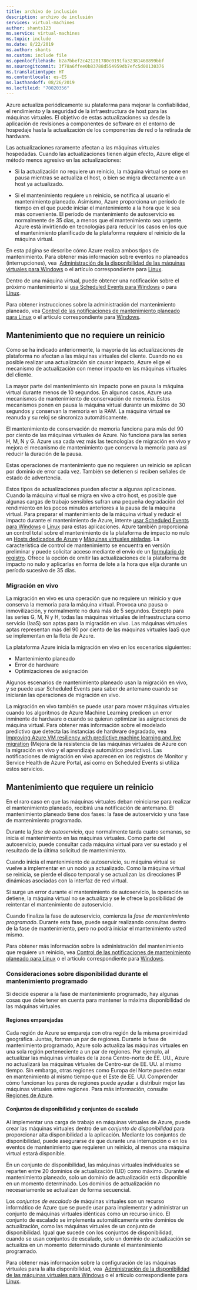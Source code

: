 ```yaml
---
title: archivo de inclusión
description: archivo de inclusión
services: virtual-machines
author: shants123
ms.service: virtual-machines
ms.topic: include
ms.date: 8/22/2019
ms.author: shants
ms.custom: include file
ms.openlocfilehash: b2a7bbef2c421281780c0191fa32381468899bbf
ms.sourcegitcommit: 3f78a6ffee0b83788d554959db7efc5d00130376
ms.translationtype: HT
ms.contentlocale: es-ES
ms.lasthandoff: 08/26/2019
ms.locfileid: "70020356"
---
```

Azure actualiza periódicamente su plataforma para mejorar la confiabilidad, el rendimiento y la seguridad de la infraestructura de host para las máquinas virtuales. El objetivo de estas actualizaciones va desde la aplicación de revisiones a componentes de software en el entorno de hospedaje hasta la actualización de los componentes de red o la retirada de hardware. 

Las actualizaciones raramente afectan a las máquinas virtuales hospedadas. Cuando las actualizaciones tienen algún efecto, Azure elige el método menos agresivo en las actualizaciones:

- Si la actualización no requiere un reinicio, la máquina virtual se pone en pausa mientras se actualiza el host, o bien se migra directamente a un host ya actualizado.

- Si el mantenimiento requiere un reinicio, se notifica al usuario el mantenimiento planeado. Asimismo, Azure proporciona un período de tiempo en el que puede iniciar el mantenimiento a la hora que le sea más conveniente. El período de mantenimiento de autoservicio es normalmente de 35 días, a menos que el mantenimiento sea urgente. Azure está invirtiendo en tecnologías para reducir los casos en los que el mantenimiento planificado de la plataforma requiere el reinicio de la máquina virtual. 

En esta página se describe cómo Azure realiza ambos tipos de mantenimiento. Para obtener más información sobre eventos no planeados (interrupciones), vea  [Administración de la disponibilidad de las máquinas virtuales para Windows](../articles/virtual-machines/windows/manage-availability.md) o el artículo correspondiente para [Linux](../articles/virtual-machines/linux/manage-availability.md).

Dentro de una máquina virtual, puede obtener una notificación sobre el próximo mantenimiento si [usa Scheduled Events para Windows](../articles/virtual-machines/windows/scheduled-events.md) o para [Linux](../articles/virtual-machines/linux/scheduled-events.md).

Para obtener instrucciones sobre la administración del mantenimiento planeado, vea [Control de las notificaciones de mantenimiento planeado para Linux](../articles/virtual-machines/linux/maintenance-notifications.md) o el artículo correspondiente para [Windows](../articles/virtual-machines/windows/maintenance-notifications.md).

## <a name="maintenance-that-doesnt-require-a-reboot"></a>Mantenimiento que no requiere un reinicio

Como se ha indicado anteriormente, la mayoría de las actualizaciones de plataforma no afectan a las máquinas virtuales del cliente. Cuando no es posible realizar una actualización sin causar impacto, Azure elige el mecanismo de actualización con menor impacto en las máquinas virtuales del cliente. 

La mayor parte del mantenimiento sin impacto pone en pausa la máquina virtual durante menos de 10 segundos. En algunos casos, Azure usa mecanismos de mantenimiento de conservación de memoria. Estos mecanismos ponen en pausa la máquina virtual durante un máximo de 30 segundos y conservan la memoria en la RAM. La máquina virtual se reanuda y su reloj se sincroniza automáticamente. 

El mantenimiento de conservación de memoria funciona para más del 90 por ciento de las máquinas virtuales de Azure. No funciona para las series H, M, N y G. Azure usa cada vez más las tecnologías de migración en vivo y mejora el mecanismo de mantenimiento que conserva la memoria para así reducir la duración de la pausa.  

Estas operaciones de mantenimiento que no requieren un reinicio se aplican por dominio de error cada vez. También se detienen si reciben señales de estado de advertencia. 

Estos tipos de actualizaciones pueden afectar a algunas aplicaciones. Cuando la máquina virtual se migra en vivo a otro host, es posible que algunas cargas de trabajo sensibles sufran una pequeña degradación del rendimiento en los pocos minutos anteriores a la pausa de la máquina virtual. Para preparar el mantenimiento de la máquina virtual y reducir el impacto durante el mantenimiento de Azure, intente [usar Scheduled Events para Windows](../articles/virtual-machines/windows/scheduled-events.md) o [Linux](../articles/virtual-machines/linux/scheduled-events.md) para estas aplicaciones. Azure también proporciona un control total sobre el mantenimiento de la plataforma de impacto no nulo en [Hosts dedicados de Azure](../articles/virtual-machines/windows/dedicated-hosts.md) y [Máquinas virtuales aisladas](../articles/security/fundamentals/isolation-choices.md). La característica de control de mantenimiento se encuentra en versión preliminar y puede solicitar acceso mediante el envío de un [formulario de registro](https://forms.office.com/Pages/ResponsePage.aspx?id=v4j5cvGGr0GRqy180BHbR6lJf7DwiQxNmz51ksQvxV9UNUM3UllWUjBMTFZQUFhHUDI0VTBPQlJFNS4u). Ofrece la opción de omitir las actualizaciones de la plataforma de impacto no nulo y aplicarlas en forma de lote a la hora que elija durante un período sucesivo de 35 días.

### <a name="live-migration"></a>Migración en vivo

La migración en vivo es una operación que no requiere un reinicio y que conserva la memoria para la máquina virtual. Provoca una pausa o inmovilización, y normalmente no dura más de 5 segundos. Excepto para las series G, M, N y H, todas las máquinas virtuales de infraestructura como servicio (IaaS) son aptas para la migración en vivo. Las máquinas virtuales aptas representan más del 90 por ciento de las máquinas virtuales IaaS que se implementan en la flota de Azure. 

La plataforma Azure inicia la migración en vivo en los escenarios siguientes:
- Mantenimiento planeado
- Error de hardware
- Optimizaciones de asignación

Algunos escenarios de mantenimiento planeado usan la migración en vivo, y se puede usar Scheduled Events para saber de antemano cuando se iniciarán las operaciones de migración en vivo.

La migración en vivo también se puede usar para mover máquinas virtuales cuando los algoritmos de Azure Machine Learning predicen un error inminente de hardware o cuando se quieran optimizar las asignaciones de máquina virtual. Para obtener más información sobre el modelado predictivo que detecta las instancias de hardware degradado, vea [Improving Azure VM resiliency with predictive machine learning and live migration](https://azure.microsoft.com/blog/improving-azure-virtual-machine-resiliency-with-predictive-ml-and-live-migration/?WT.mc_id=thomasmaurer-blog-thmaure) (Mejora de la resistencia de las máquinas virtuales de Azure con la migración en vivo y el aprendizaje automático predictivo). Las notificaciones de migración en vivo aparecen en los registros de Monitor y Service Health de Azure Portal, así como en Scheduled Events si utiliza estos servicios.

## <a name="maintenance-that-requires-a-reboot"></a>Mantenimiento que requiere un reinicio

En el raro caso en que las máquinas virtuales deban reiniciarse para realizar el mantenimiento planeado, recibirá una notificación de antemano. El mantenimiento planeado tiene dos fases: la fase de autoservicio y una fase de mantenimiento programado.

Durante la *fase de autoservicio*, que normalmente tarda cuatro semanas, se inicia el mantenimiento en las máquinas virtuales. Como parte del autoservicio, puede consultar cada máquina virtual para ver su estado y el resultado de la última solicitud de mantenimiento.

Cuando inicia el mantenimiento de autoservicio, su máquina virtual se vuelve a implementar en un nodo ya actualizado. Como la máquina virtual se reinicia, se pierde el disco temporal y se actualizan las direcciones IP dinámicas asociadas con la interfaz de red virtual.

Si surge un error durante el mantenimiento de autoservicio, la operación se detiene, la máquina virtual no se actualiza y se le ofrece la posibilidad de reintentar el mantenimiento de autoservicio. 

Cuando finaliza la fase de autoservicio, comienza la *fase de mantenimiento programado*. Durante esta fase, puede seguir realizando consultas dentro de la fase de mantenimiento, pero no podrá iniciar el mantenimiento usted mismo.

Para obtener más información sobre la administración del mantenimiento que requiere un reinicio, vea [Control de las notificaciones de mantenimiento planeado para Linux](../articles/virtual-machines/linux/maintenance-notifications.md) o el artículo correspondiente para [Windows](../articles/virtual-machines/windows/maintenance-notifications.md). 

### <a name="availability-considerations-during-scheduled-maintenance"></a>Consideraciones sobre disponibilidad durante el mantenimiento programado 

Si decide esperar a la fase de mantenimiento programado, hay algunas cosas que debe tener en cuenta para mantener la máxima disponibilidad de las máquinas virtuales. 

#### <a name="paired-regions"></a>Regiones emparejadas

Cada región de Azure se empareja con otra región de la misma proximidad geográfica. Juntas, forman un par de regiones. Durante la fase de mantenimiento programado, Azure solo actualiza las máquinas virtuales en una sola región perteneciente a un par de regiones. Por ejemplo, al actualizar las máquinas virtuales de la zona Centro-norte de EE. UU., Azure no actualizará las máquinas virtuales de Centro-sur de EE. UU. al mismo tiempo. Sin embargo, otras regiones como Europa del Norte pueden estar en mantenimiento al mismo tiempo que el Este de EE. UU. Comprender cómo funcionan los pares de regiones puede ayudar a distribuir mejor las máquinas virtuales entre regiones. Para más información, consulte [Regiones de Azure](https://docs.microsoft.com/azure/best-practices-availability-paired-regions).

#### <a name="availability-sets-and-scale-sets"></a>Conjuntos de disponibilidad y conjuntos de escalado

Al implementar una carga de trabajo en máquinas virtuales de Azure, puede crear las máquinas virtuales dentro de un *conjunto de disponibilidad* para proporcionar alta disponibilidad a la aplicación. Mediante los conjuntos de disponibilidad, puede asegurarse de que durante una interrupción o en los eventos de mantenimiento que requieren un reinicio, al menos una máquina virtual estará disponible.

En un conjunto de disponibilidad, las máquinas virtuales individuales se reparten entre 20 dominios de actualización (UD) como máximo. Durante el mantenimiento planeado, solo un dominio de actualización está disponible en un momento determinado. Los dominios de actualización no necesariamente se actualizan de forma secuencial. 

Los *conjuntos de escalado* de máquinas virtuales son un recurso informático de Azure que se puede usar para implementar y administrar un conjunto de máquinas virtuales idénticas como un recurso único. El conjunto de escalado se implementa automáticamente entre dominios de actualización, como las máquinas virtuales de un conjunto de disponibilidad. Igual que sucede con los conjuntos de disponibilidad, cuando se usan conjuntos de escalado, solo un dominio de actualización se actualiza en un momento determinado durante el mantenimiento programado.

Para obtener más información sobre la configuración de las máquinas virtuales para la alta disponibilidad, vea  [Administración de la disponibilidad de las máquinas virtuales para Windows](../articles/virtual-machines/windows/manage-availability.md) o el artículo correspondiente para [Linux](../articles/virtual-machines/linux/manage-availability.md).
